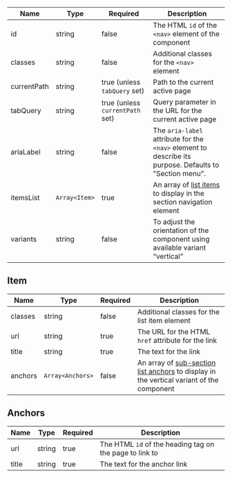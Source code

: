 | Name        | Type          | Required                        | Description                                                                                             |
| ----------- | ------------- | ------------------------------- | ------------------------------------------------------------------------------------------------------- |
| id          | string        | false                           | The HTML `id` of the `<nav>` element of the component                                                   |
| classes     | string        | false                           | Additional classes for the `<nav>` element                                                              |
| currentPath | string        | true (unless `tabQuery` set)    | Path to the current active page                                                                         |
| tabQuery    | string        | true (unless `currentPath` set) | Query parameter in the URL for the current active page                                                  |
| ariaLabel   | string        | false                           | The `aria-label` attribute for the `<nav>` element to describe its purpose. Defaults to ”Section menu”. |
| itemsList   | `Array<Item>` | true                            | An array of [list items](#item) to display in the section navigation element                            |
| variants    | string        | false                           | To adjust the orientation of the component using available variant “vertical”                           |

## Item

| Name    | Type             | Required | Description                                                                                          |
| ------- | ---------------- | -------- | ---------------------------------------------------------------------------------------------------- |
| classes | string           | false    | Additional classes for the list item element                                                         |
| url     | string           | true     | The URL for the HTML `href` attribute for the link                                                   |
| title   | string           | true     | The text for the link                                                                                |
| anchors | `Array<Anchors>` | false    | An array of [sub-section list anchors](#anchors) to display in the vertical variant of the component |

## Anchors

| Name  | Type   | Required | Description                                             |
| ----- | ------ | -------- | ------------------------------------------------------- |
| url   | string | true     | The HTML `id` of the heading tag on the page to link to |
| title | string | true     | The text for the anchor link                            |
